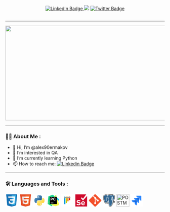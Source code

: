 <div id="header" align="center">
  <a href="https://www.linkedin.com/in/alexermakov/">
    <img src="https://img.shields.io/badge/LinkedIn-blue?style=for-the-badge&logo=linkedin&logoColor=white" alt="LinkedIn Badge" align="bottom"/>
  </a>
  <img src="https://media.giphy.com/media/VGcVZyreAU2UewDI81/giphy.gif" width="100" align="bottom"/>  
  <a href="https://t.me/AlexErm90">
    <img src="https://img.shields.io/badge/Telegram-blue?style=for-the-badge&logo=telegram&logoColor=white" alt="Twitter Badge" align="bottom"/>
  </a>
</div>
<div id="counter" align="center">
  <img src="https://komarev.com/ghpvc/?username=alex90ermakov&style=flat-square&color=blue" alt=""/>
</div>

---
<div align="center">
  <img src="https://www.lambdatest.com/resources/images/Software-Test-Management.gif" width="600" height="300"/>
</div>

---

### :man_technologist: About Me :

- 👋 Hi, I’m @alex90ermakov
- 👀 I’m interested in QA
- 🌱 I’m currently learning Python
- 📫 How to reach me: [![Linkedin Badge](https://img.shields.io/badge/-alexermakov-blue?style=flat&logo=Linkedin&logoColor=white)](https://www.linkedin.com/in/alexermakov/)

---

### :hammer_and_wrench: Languages and Tools :

<div> 
  <img src="https://github.com/devicons/devicon/blob/master/icons/css3/css3-original.svg" title="CSS3" **alt="CSS3" width="40" height="40"/>
  <img src="https://github.com/devicons/devicon/blob/master/icons/html5/html5-original.svg" title="HTML5" **alt="HTML5" width="40" height="40"/>
  <img src="https://github.com/devicons/devicon/blob/master/icons/python/python-original.svg" title="PYTHON" **alt="PYTHON" width="40" height="40"/>
  <img src="https://github.com/devicons/devicon/blob/master/icons/pycharm/pycharm-original.svg" title="PYCHARM" **alt="PYCHARM" width="40" height="40"/>
  <img src="https://github.com/devicons/devicon/blob/master/icons/pytest/pytest-original.svg" title="PYTEST" **alt="PYTEST" width="40" height="40"/>
  <img src="https://github.com/devicons/devicon/blob/master/icons/selenium/selenium-original.svg" title="SELENIUM" **alt="SELENIUM" width="40" height="40"/>
  <img src="https://github.com/devicons/devicon/blob/master/icons/git/git-original.svg" title="GIT" **alt="GIT" width="40" height="40"/>
  <img src="https://github.com/devicons/devicon/blob/master/icons/postgresql/postgresql-original.svg" title="POSTGRESQL" **alt="POSTGRESQL" width="40" height="40"/>
  <img src="https://seeklogo.com/images/P/postman-logo-0087CA0D15-seeklogo.com.png" title="POSTMAN" **alt="POSTMAN" width="40" height="40"/>
  <img src="https://github.com/devicons/devicon/blob/master/icons/jira/jira-original.svg" title="JIRA" **alt="JIRA" width="40" height="40"/>
</div>

<!---
alex90ermakov/alex90ermakov is a ✨ special ✨ repository because its `README.md` (this file) appears on your GitHub profile.
You can click the Preview link to take a look at your changes.
--->
